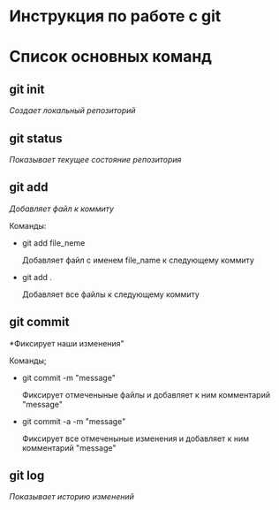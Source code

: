 # Инструкция по работе с git


# Список основных команд

## git init
*Создает локальный репозиторий*

## git status
*Показывает текущее состояние репозитория*

## git add
*Добавляет файл к коммиту*

Команды:
* git add file_neme

    Добавляет файл с именем file_name к следующему коммиту

* git add .

    Добавляет все файлы к следующему коммиту

## git commit
*Фиксирует наши изменения"

Команды;
* git commit -m "message"

   Фиксирует отмеченыные файлы и добавляет к ним комментарий "message" 

* git commit -a -m "message"

   Фиксирует все отмеченыные изменения и добавляет к ним комментарий "message" 

## git log
*Показывает историю изменений*

